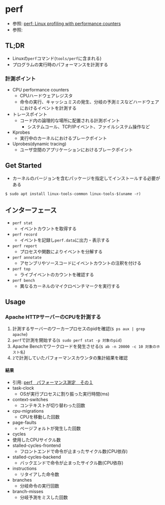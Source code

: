 # perf
- 参照: [perf: Linux profiling with performance counters](https://perf.wiki.kernel.org/index.php/Main_Page)
- 参照: []()

## TL;DR
- Linuxの`perf`コマンド(`tools/perf`に含まれる)
- プログラムの実行時のパフォーマンスを計測する

### 計測ポイント
- CPU performance counters
  - CPUハードウェアレジスタ
  - 命令の実行、キャッシュミスの発生、分岐の予測ミスなどハードウェアにおけるイベントを計測する
- トレースポイント
  - コード内の論理的な場所に配置される計測ポイント
    - システムコール、TCP/IPイベント、ファイルシステム操作など
- Kprobes
  - 実行中のカーネルにおけるブレークポイント
- Uprobes(dynamic tracing)
  - ユーザ空間のアプリケーションにおけるブレークポイント

## Get Started
- カーネルのバージョンを含むパッケージを指定してインストールする必要がある
```
$ sudo apt install linux-tools-common linux-tools-$(uname -r)
```

## インターフェース
- `perf stat`
  - イベントカウントを取得する
- `perf record`
  - イベントを記録し`perf.data`に出力・表示する
- `perf report`
  - プロセスや関数によりイベントを分解する
- `perf annotate`
  - アセンブリやソースコードにイベントカウントの注釈を付ける
- `perf top`
  - ライブイベントのカウントを確認する
- `perf bench`
  - 異なるカーネルのマイクロベンチマークを実行する

## Usage
### Apache HTTPサーバーのCPUを計測する
1. 計測するサーバーのワーカープロセスのpidを確認(`$ ps aux | grep apache`)
2. `perf`で計測を開始する(`$ sudo perf stat -p 対象のpid`)
3. Apache Benchでワークロードを発生させる(`$ ab -n 20000 -c 10 対象のホスト名`)
4. `2`で計測していたパフォーマンスカウンタの集計結果を確認

#### 結果
- 引用: [perf　パフォーマンス測定　その１](https://ameblo.jp/softwaredeveloper/entry-11967982906.html)
- task-clock
  - OSが実行プロセスに割り振った実行時間(ms)
- context-switches
  - コンテキストが切り替わった回数
- cpu-migrations
  - CPUを移動した回数
- page-faults
  - ページフォルトが発生した回数
- cycles
 - 使用したCPUサイクル数
- stalled-cycles-frontend
  - フロントエンドで命令が止まったサイクル数(CPU依存)
- stalled-cycles-backend
  - バックエンドで命令が止まったサイクル数(CPU依存)
- instructions
  - リタイアした命令数
- branches
  - 分岐命令の実行回数
- branch-misses
  - 分岐予測をミスした回数

